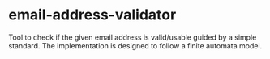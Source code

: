 # email-address-validator
Tool to check if the given email address is valid/usable guided by a simple standard. The implementation is designed to follow a finite automata model.
